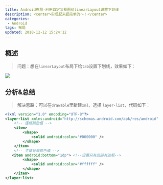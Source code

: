 ```yaml
---
title: Android布局-利用自定义视图给linearLayout设置下划线
description: <center>实现起来挺简单的～！</center>
categories:
 - Android
tags: 布局
updated: 2018-12-12 15:24:12
---
```


## 概述

> 问题：想在`linearLayout`布局下给`tab`设置下划线，效果如下：

![](https://upload-images.jianshu.io/upload_images/8154981-33b5ecfc0166a36f.png)

## 分析&总结

> 解决思路：可以在`drawable`里新建`xml`，选择 `layer-list`，代码如下：

```xml
<?xml version="1.0" encoding="UTF-8"?>
<layer-list xmlns:android="http://schemas.android.com/apk/res/android" >
    <!-- 连框颜色值 -->
    <item>
        <shape>
            <solid android:color="#000000" />
        </shape>
    </item>
    <!-- 主体背景颜色值 -->
   <item android:bottom="1dp"> <!--设置只有底部有边框-->
        <shape>
            <solid android:color="#ffffff" />
        </shape>
    </item>
</layer-list>
```